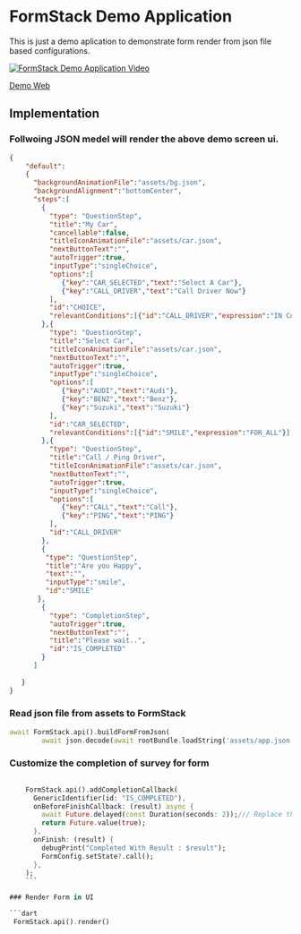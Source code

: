 # FormStack Demo Application


This is just a demo aplication to demonstrate form render from json file based configurations.





[![FormStack Demo Application Video](http://img.youtube.com/vi/afFNWkhQbJk/0.jpg)](https://youtu.be/afFNWkhQbJk "FormStack Demo")

[Demo Web](https://formstackexample-89ed3.web.app/#/)

## Implementation 

### Follwoing JSON medel will render the above demo screen ui.
```json
{
    "default":
    {
      "backgroundAnimationFile":"assets/bg.json",
      "backgroundAlignment":"bottomCenter",
      "steps":[
        {
          "type": "QuestionStep",
          "title":"My Car",
          "cancellable":false,
          "titleIconAnimationFile":"assets/car.json",
          "nextButtonText":"",
          "autoTrigger":true,
          "inputType":"singleChoice",
          "options":[
             {"key":"CAR_SELECTED","text":"Select A Car"},
             {"key":"CALL_DRIVER","text":"Call Driver Now"}
          ],
          "id":"CHOICE",
          "relevantConditions":[{"id":"CALL_DRIVER","expression":"IN CALL_DRIVER"}]
        },{
          "type": "QuestionStep",
          "title":"Select Car",
          "titleIconAnimationFile":"assets/car.json",
          "nextButtonText":"",
          "autoTrigger":true,
          "inputType":"singleChoice",
          "options":[
             {"key":"AUDI","text":"Audi"},
             {"key":"BENZ","text":"Benz"},
             {"key":"Suzuki","text":"Suzuki"}
          ],
          "id":"CAR_SELECTED",
          "relevantConditions":[{"id":"SMILE","expression":"FOR_ALL"}]
        },{
          "type": "QuestionStep",
          "title":"Call / Ping Driver",
          "titleIconAnimationFile":"assets/car.json",
          "nextButtonText":"",
          "autoTrigger":true,
          "inputType":"singleChoice",
          "options":[
             {"key":"CALL","text":"Call"},
             {"key":"PING","text":"PING"}
          ],
          "id":"CALL_DRIVER"
        },
        {
         "type": "QuestionStep",
         "title":"Are you Happy",
         "text":"",
         "inputType":"smile",
         "id":"SMILE"
       },
        {
          "type": "CompletionStep",
          "autoTrigger":true,
          "nextButtonText":"",
          "title":"Please wait..",
          "id":"IS_COMPLETED"
        }
      ]
    
   }
}


```
### Read json file from assets to FormStack

```dart
await FormStack.api().buildFormFromJson(
        await json.decode(await rootBundle.loadString('assets/app.json')));

```

### Customize the completion of survey for form 

```dart

    FormStack.api().addCompletionCallback(
      GenericIdentifier(id: "IS_COMPLETED"),
      onBeforeFinishCallback: (result) async {
        await Future.delayed(const Duration(seconds: 2));/// Replace this line and add your network logic
        return Future.value(true);
      },
      onFinish: (result) {
        debugPrint("Completed With Result : $result");
        FormConfig.setState?.call();
      },
    );
    ```

### Render Form in UI

```dart
 FormStack.api().render()

```


